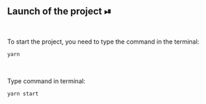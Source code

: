 ## Launch of the project ⏯

<br/>

To start the project, you need to  type the command in the terminal:

```javascript
yarn
```

<br/>


Type command in terminal:

```javascript
yarn start
```

<br/>
